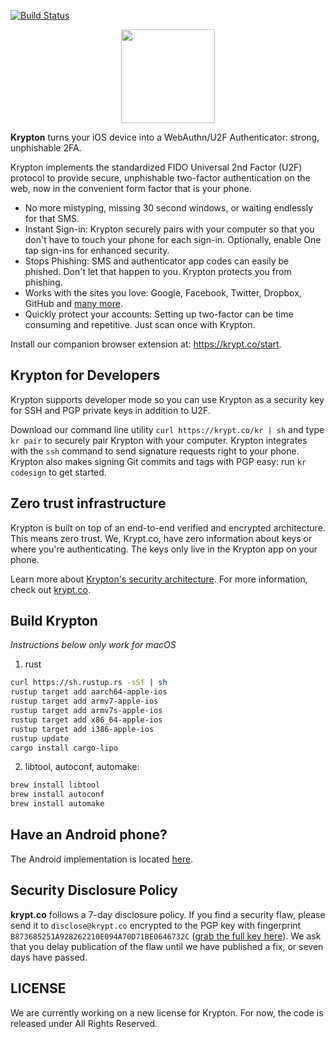 [![Build Status](https://travis-ci.org/kryptco/krypton-ios.svg?branch=master)](https://travis-ci.org/kryptco/krypton-ios)

<div style="text-align:center">
    <a href="https://krypt.co"><img src="https://krypt.co/static/dist/img/krypton_core_logo.svg" width="150"/> </a>
</div>


__Krypton__  turns your iOS device into a WebAuthn/U2F Authenticator: strong, unphishable 2FA. 

Krypton implements the standardized FIDO Universal 2nd Factor (U2F) protocol to provide secure, unphishable two-factor authentication on the web, now in the convenient form factor that is your phone.

- No more mistyping, missing 30 second windows, or waiting endlessly for that SMS.
- Instant Sign-in: Krypton securely pairs with your computer so that you don't have to touch your phone for each sign-in. Optionally, enable One tap sign-ins for enhanced security.
- Stops Phishing: SMS and authenticator app codes can easily be phished. Don't let that happen to you. Krypton protects you from phishing.
- Works with the sites you love: Google, Facebook, Twitter, Dropbox, GitHub and [many more](https://krypt.co/start/?noredirect=true).
- Quickly protect your accounts: Setting up two-factor can be time consuming and repetitive. Just scan once with Krypton.

 Install our companion browser extension at: https://krypt.co/start.


## Krypton for Developers
Krypton supports developer mode so you can use Krypton as a security key for SSH and PGP private keys in addition to U2F.

Download our command line utility `curl https://krypt.co/kr | sh` and type `kr pair` to securely pair Krypton with your computer. Krypton integrates with the `ssh` command to send signature requests right to your phone. Krypton also makes signing Git commits and tags with PGP easy: run `kr codesign` to get started.

## Zero trust infrastructure 

Krypton is built on top of an end-to-end verified and encrypted architecture. This means zero trust. We, Krypt.co, have zero information about keys or where you're authenticating. The keys only live in the Krypton app on your phone.

Learn more about [Krypton's security architecture](https://krypt.co/blog/posts/krypton-our-zero-trust-infrastructure.html).
For more information, check out [krypt.co](https://krypt.co).


## Build Krypton
*Instructions below only work for macOS*

1. rust
```sh
curl https://sh.rustup.rs -sSf | sh
rustup target add aarch64-apple-ios
rustup target add armv7-apple-ios
rustup target add armv7s-apple-ios
rustup target add x86_64-apple-ios
rustup target add i386-apple-ios
rustup update
cargo install cargo-lipo
```

2. libtool, autoconf, automake:
```sh
brew install libtool
brew install autoconf
brew install automake
```

## Have an Android phone?
The Android implementation is located [here](https://github.com/kryptco/kryptonite-android).


## Security Disclosure Policy
__krypt.co__ follows a 7-day disclosure policy. If you find a security flaw,
please send it to `disclose@krypt.co` encrypted to the PGP key with fingerprint
`B873685251A928262210E094A70D71BE0646732C` ([grab the full key here](https://krypt.co/docs/security/disclosure-policy.html)). We ask that you
delay publication of the flaw until we have published a fix, or seven days have
passed. 

## LICENSE
We are currently working on a new license for Krypton. For now, the code
is released under All Rights Reserved.

